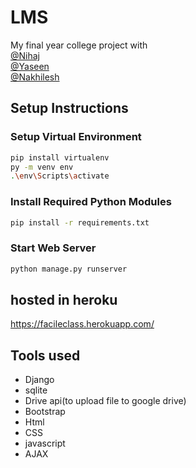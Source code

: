 # LMS
My final year college project with <br>
[@Nihaj](https://github.com/NHJ-K) <br>
[@Yaseen](https://github.com/mhdyazinkc)<br>
[@Nakhilesh](https://github.com/nakhileship)<br>
## Setup Instructions

### Setup Virtual Environment


```bash
pip install virtualenv
py -m venv env
.\env\Scripts\activate
```      

### Install Required Python Modules

```bash
pip install -r requirements.txt
```
### Start Web Server

```bash
python manage.py runserver
```

## hosted in heroku
https://facileclass.herokuapp.com/
## Tools used
* Django
* sqlite
* Drive api(to upload file to google drive)
* Bootstrap
* Html
* CSS
* javascript
* AJAX
